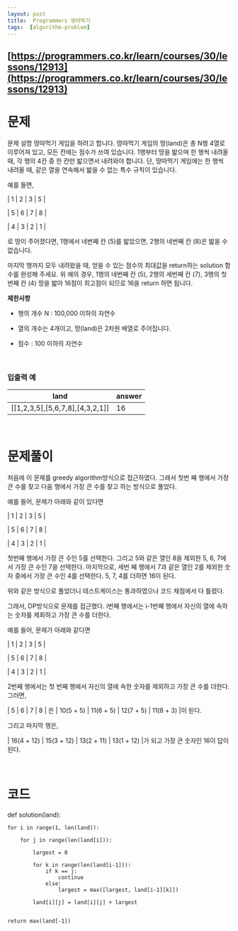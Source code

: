 ```yaml
---
layout: post
title:  Programmers 땅따먹기
tags:  [algorithm-problem]
--- 
```


## [https://programmers.co.kr/learn/courses/30/lessons/12913](https://programmers.co.kr/learn/courses/30/lessons/12913)

# 문제 
문제 설명
땅따먹기 게임을 하려고 합니다. 땅따먹기 게임의 땅(land)은 총 N행 4열로 이루어져 있고, 모든 칸에는 점수가 쓰여 있습니다. 1행부터 땅을 밟으며 한 행씩 내려올 때, 각 행의 4칸 중 한 칸만 밟으면서 내려와야 합니다. 단, 땅따먹기 게임에는 한 행씩 내려올 때, 같은 열을 연속해서 밟을 수 없는 특수 규칙이 있습니다.

예를 들면,

| 1 | 2 | 3 | 5 |

| 5 | 6 | 7 | 8 |

| 4 | 3 | 2 | 1 |

로 땅이 주어졌다면, 1행에서 네번째 칸 (5)를 밟았으면, 2행의 네번째 칸 (8)은 밟을 수 없습니다.

마지막 행까지 모두 내려왔을 때, 얻을 수 있는 점수의 최대값을 return하는 solution 함수를 완성해 주세요. 위 예의 경우, 1행의 네번째 칸 (5), 2행의 세번째 칸 (7), 3행의 첫번째 칸 (4) 땅을 밟아 16점이 최고점이 되므로 16을 return 하면 됩니다.
&nbsp;
&nbsp;

**제한사항**
* 행의 개수 N : 100,000 이하의 자연수

* 열의 개수는 4개이고, 땅(land)은 2차원 배열로 주어집니다.

* 점수 : 100 이하의 자연수

&nbsp;

### **입출력 예**
land | answer
---|---
[[1,2,3,5],[5,6,7,8],[4,3,2,1]] | 16

&nbsp;
&nbsp;
&nbsp;

# 문제풀이
처음에 이 문제를 greedy algorithm방식으로 접근하였다. 그래서 첫번 째 행에서 가장 큰 수를 찾고 다음 행에서 가장 큰 수를 찾고 하는 방식으로 풀었다. 

예를 들어, 문제가 아래와 같이 있다면

| 1 | 2 | 3 | 5 |

| 5 | 6 | 7 | 8 |

| 4 | 3 | 2 | 1 |

첫번째 행에서 가장 큰 수인 5를 선택한다. 그리고 5와 같은 열인 8을 제외한 5, 6, 7에서 가장 큰 수인 7을 선택한다. 마지막으로, 세번 째 행에서 7과 같은 열인 2를 제외한 숫자 중에서 가장 큰 수인 4를 선택한다. 5, 7, 4를 더하면 16이 된다.

위와 같은 방식으로 풀었더니 테스트케이스는 통과하였으나 코드 채점에서 다 틀렸다. 

그래서, DP방식으로 문제를 접근했다. i번째 행에서는 i-1번째 행에서 자신의 열에 속하는 숫자를 제회하고 가장 큰 수를 더한다. 

예를 들어, 문제가 아래와 같다면

| 1 | 2 | 3 | 5 |

| 5 | 6 | 7 | 8 |

| 4 | 3 | 2 | 1 |

2번째 행에서는 첫 번째 행에서 자신의 열에 속한 숫자를 제외하고 가장 큰 수를 더한다. 그러면, 

| 5 | 6 | 7 | 8 | 은 | 10(5 + 5) | 11(6 + 5) | 12(7 + 5) | 11(8 + 3) |이 된다.

그리고 마지막 행은,

| 16(4 + 12) | 15(3 + 12) | 13(2 + 11) | 13(1 + 12) |가 되고 가장 큰 숫자인 16이 답이 된다.

&nbsp;
&nbsp;
&nbsp;

# 코드
def solution(land):
    
    for i in range(1, len(land)):
        
        for j in range(len(land[i])):
            
            largest = 0
            
            for k in range(len(land[i-1])):
                if k == j:
                    continue
                else:
                    largest = max([largest, land[i-1][k]])
            
            land[i][j] = land[i][j] + largest
            
    
    return max(land[-1])
~~~